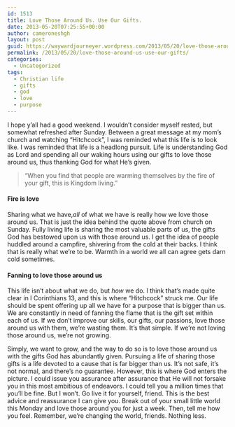 ```yaml
---
id: 1513
title: Love Those Around Us. Use Our Gifts.
date: 2013-05-20T07:25:55+00:00
author: cameroneshgh
layout: post
guid: https://waywardjourneyer.wordpress.com/2013/05/20/love-those-around-us-use-our-gifts/
permalink: /2013/05/20/love-those-around-us-use-our-gifts/
categories:
  - Uncategorized
tags:
  - Christian life
  - gifts
  - god
  - love
  - purpose
---
```

I hope y’all had a good weekend. I wouldn’t consider myself rested, but somewhat refreshed after Sunday. Between a great message at my mom’s church and watching “Hitchcock”, I was reminded what this life is to look like. I was reminded that life is a headlong pursuit. Life is understanding God as Lord and spending all our waking hours using our gifts to love those around us, thus thanking God for what He’s given.

> “When you find that people are warming themselves by the fire of your gift, this is Kingdom living.”

#### Fire is love

Sharing what we have,_all_ of what we have is really how we love those around us. That is just the idea behind the quote above from church on Sunday. Fully living life is sharing the most valuable parts of us, the gifts God has bestowed upon us with those around us. I get the idea of people huddled around a campfire, shivering from the cold at their backs. I think that is really what we’re to be. Warmth in a world we all can agree gets darn cold sometimes.

#### Fanning to love those around us

This life isn’t about what we do, but _how_ we do. I think that’s made quite clear in I Corinthians 13, and this is where “Hitchcock” struck me. Our life should be spent offering up all we have for a purpose that is bigger than us. We are constantly in need of fanning the flame that is the gift set within each of us. If we don’t improve our skills, our gifts, our passions, love those around us with them, we’re wasting them. It’s that simple. If we’re not loving those around us, we’re not growing.

Simply, we want to grow, and the way to do so is to love those around us with the gifts God has abundantly given. Pursuing a life of sharing those gifts is a life devoted to a cause that is far bigger than us. It’s not safe, it’s not normal, and there’s no guarantee. However, this is where God enters the picture. I could issue you assurance after assurance that He will not forsake you in this most ambitious of endeavors. I could tell you a million times that you’ll be fine. But I won’t. Go live it for yourself, friend. This is the best advice and reassurance I can give you. Break out of your small little world this Monday and love those around you for just a week. Then, tell me how you feel. Remember, we’re changing the world, friends. Nothing less.